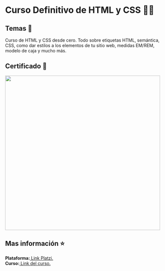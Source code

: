 <h1>Curso Definitivo de HTML y CSS 👨‍💻</h1>
<h2>Temas 🧩</h2>
<p>Curso de HTML y CSS desde cero. Todo sobre etiquetas HTML, semántica, CSS, 
como dar estilos a los elementos de tu sitio web, medidas EM/REM, modelo de caja y mucho más.</p>
<h2>Certificado 🚀</h2>
<img style="width: 500px; height: auto;" src="https://cdn.discordapp.com/attachments/1001222483120230501/1206032760725053470/image.png?ex=65da8889&is=65c81389&hm=d3cd010296b68f1993e2eff9892c6e435e9e6b89437ca2e9b844408b2f419649&">
<h2>Mas información ⭐</h2>
<strong>Plataforma:</strong><a href=""> Link Platzi.</a>
<strong><br>Curso:</strong><a href=""> Link del curso.</a>
